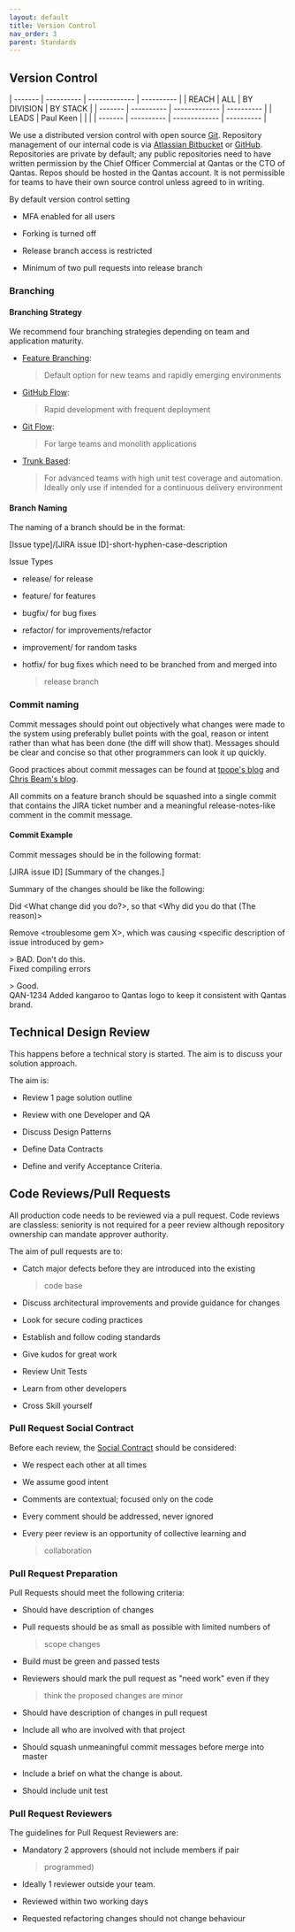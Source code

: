 ```yaml
---
layout: default
title: Version Control
nav_order: 3
parent: Standards
---
```




Version Control
---------------

  | ------- | ---------- | ------------- | ---------- |
  | REACH   | ALL        | BY DIVISION   | BY STACK   |
  | ------- | ---------- | ------------- | ---------- |
  | LEADS   | Paul Keen   |               |            |
  | ------- | ---------- | ------------- | ---------- |                    

We use a distributed version control with open source
[Git](https://git-scm.com/). Repository management of our
internal code is via [Atlassian
Bitbucket](https://www.atlassian.com/software/bitbucket) or
[GitHub](http://github.com/). Repositories are private by
default; any public repositories need to have written permission by the
Chief Officer Commercial at Qantas or the CTO of Qantas. Repos should
be hosted in the Qantas account. It is not permissible for teams to
have their own source control unless agreed to in writing.

By default version control setting

-   MFA enabled for all users

-   Forking is turned off

-   Release branch access is restricted

-   Minimum of two pull requests into release branch

### Branching

#### Branching Strategy

We recommend four branching strategies depending on team and application
maturity.

-   [Feature Branching](https://www.atlassian.com/git/tutorials/comparing-workflows/feature-branch-workflow):
    > Default option for new teams and rapidly emerging environments

-  [GitHub Flow](https://guides.github.com/introduction/flow/):
    > Rapid development with frequent deployment

-   [Git Flow](https://nvie.com/posts/a-successful-git-branching-model/):
    > For large teams and monolith applications

-   [Trunk Based](https://trunkbaseddevelopment.com/):
    > For advanced teams with high unit test coverage and automation.
    > Ideally only use if intended for a continuous delivery environment

#### Branch Naming

The naming of a branch should be in the format:

\[Issue type\]/\[JIRA issue ID\]-short-hyphen-case-description

Issue Types

-   release/ for release

-   feature/ for features

-   bugfix/ for bug fixes

-   refactor/ for improvements/refactor

-   improvement/ for random tasks

-   hotfix/ for bug fixes which need to be branched from and merged into
    > release branch

### Commit naming

Commit messages should point out objectively what changes were made to
the system using preferably bullet points with the goal, reason or
intent rather than what has been done (the diff will show that).
Messages should be clear and concise so that other programmers can look
it up quickly.

Good practices about commit messages can be found at [tpope\'s
blog](http://tbaggery.com/2008/04/19/a-note-about-git-commit-messages.html)
and [Chris Beam's
blog](https://chris.beams.io/posts/git-commit/).

All commits on a feature branch should be squashed into a single commit
that contains the JIRA ticket number and a meaningful release-notes-like
comment in the commit message.

#### Commit Example

Commit messages should be in the following format:

\[JIRA issue ID\] \[Summary of the changes.\]

Summary of the changes should be like the following:

Did \<What change did you do?\>, so that \<Why did you do that (The
reason)\>

Remove \<troublesome gem X\>, which was causing \<specific description
of issue introduced by gem\>

\> BAD. Don\'t do this.\
Fixed compiling errors

\> Good.\
QAN-1234 Added kangaroo to Qantas logo to keep it consistent with Qantas
brand.

Technical Design Review
-----------------------

This happens before a technical story is started. The aim is to discuss
your solution approach.

The aim is:

-   Review 1 page solution outline

-   Review with one Developer and QA

-   Discuss Design Patterns

-   Define Data Contracts

-   Define and verify Acceptance Criteria.

Code Reviews/Pull Requests
--------------------------

All production code needs to be reviewed via a pull request. Code
reviews are classless: seniority is not required for a peer review
although repository ownership can mandate approver authority.

The aim of pull requests are to:

-   Catch major defects before they are introduced into the existing
    > code base

-   Discuss architectural improvements and provide guidance for changes

-   Look for secure coding practices

-   Establish and follow coding standards

-   Give kudos for great work

-   Review Unit Tests

-   Learn from other developers

-   Cross Skill yourself

### Pull Request Social Contract

Before each review, the [Social
Contract](https://www.google.com/url?sa=t&rct=j&q=&esrc=s&source=web&cd=3&cad=rja&uact=8&ved=2ahUKEwjk6-yugKjdAhVUdt4KHbVABvsQFjACegQIBRAK&url=https%3A%2F%2Fen.wikipedia.org%2Fwiki%2FSocial_contract&usg=AOvVaw00zAPlb_lk_T-jSFCMPe8L)
should be considered:

-   We respect each other at all times

-   We assume good intent

-   Comments are contextual; focused only on the code

-   Every comment should be addressed, never ignored

-   Every peer review is an opportunity of collective learning and
    > collaboration

### Pull Request Preparation

Pull Requests should meet the following criteria:

-   Should have description of changes

-   Pull requests should be as small as possible with limited numbers of
    > scope changes

-   Build must be green and passed tests

-   Reviewers should mark the pull request as "need work" even if they
    > think the proposed changes are minor

-   Should have description of changes in pull request

-   Include all who are involved with that project

-   Should squash unmeaningful commit messages before merge into master

-   Include a brief on what the change is about.

-   Should include unit test

### Pull Request Reviewers

The guidelines for Pull Request Reviewers are:

-   Mandatory 2 approvers (should not include members if pair
    > programmed)

-   Ideally 1 reviewer outside your team.

-   Reviewed within two working days

-   Requested refactoring changes should not change behaviour
